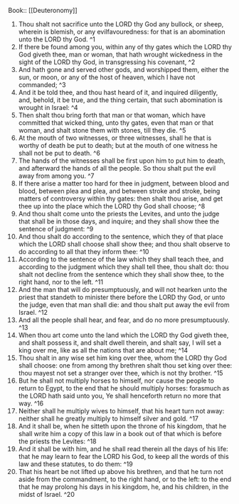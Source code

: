  Book:: [[Deuteronomy]]
 1. Thou shalt not sacrifice unto the LORD thy God any bullock, or sheep, wherein is blemish, or any evilfavouredness: for that is an abomination unto the LORD thy God. ^1
 2. If there be found among you, within any of thy gates which the LORD thy God giveth thee, man or woman, that hath wrought wickedness in the sight of the LORD thy God, in transgressing his covenant, ^2
 3. And hath gone and served other gods, and worshipped them, either the sun, or moon, or any of the host of heaven, which I have not commanded; ^3
 4. And it be told thee, and thou hast heard of it, and inquired diligently, and, behold, it be true, and the thing certain, that such abomination is wrought in Israel: ^4
 5. Then shalt thou bring forth that man or that woman, which have committed that wicked thing, unto thy gates, even that man or that woman, and shalt stone them with stones, till they die. ^5
 6. At the mouth of two witnesses, or three witnesses, shall he that is worthy of death be put to death; but at the mouth of one witness he shall not be put to death. ^6
 7. The hands of the witnesses shall be first upon him to put him to death, and afterward the hands of all the people. So thou shalt put the evil away from among you. ^7
 8. If there arise a matter too hard for thee in judgment, between blood and blood, between plea and plea, and between stroke and stroke, being matters of controversy within thy gates: then shalt thou arise, and get thee up into the place which the LORD thy God shall choose; ^8
 9. And thou shalt come unto the priests the Levites, and unto the judge that shall be in those days, and inquire; and they shall show thee the sentence of judgment: ^9
 10. And thou shalt do according to the sentence, which they of that place which the LORD shall choose shall show thee; and thou shalt observe to do according to all that they inform thee: ^10
 11. According to the sentence of the law which they shall teach thee, and according to the judgment which they shall tell thee, thou shalt do: thou shalt not decline from the sentence which they shall show thee, to the right hand, nor to the left. ^11
 12. And the man that will do presumptuously, and will not hearken unto the priest that standeth to minister there before the LORD thy God, or unto the judge, even that man shall die: and thou shalt put away the evil from Israel. ^12
 13. And all the people shall hear, and fear, and do no more presumptuously. ^13
 14. When thou art come unto the land which the LORD thy God giveth thee, and shalt possess it, and shalt dwell therein, and shalt say, I will set a king over me, like as all the nations that are about me; ^14
 15. Thou shalt in any wise set him king over thee, whom the LORD thy God shall choose: one from among thy brethren shalt thou set king over thee: thou mayest not set a stranger over thee, which is not thy brother. ^15
 16. But he shall not multiply horses to himself, nor cause the people to return to Egypt, to the end that he should multiply horses: forasmuch as the LORD hath said unto you, Ye shall henceforth return no more that way. ^16
 17. Neither shall he multiply wives to himself, that his heart turn not away: neither shall he greatly multiply to himself silver and gold. ^17
 18. And it shall be, when he sitteth upon the throne of his kingdom, that he shall write him a copy of this law in a book out of that which is before the priests the Levites: ^18
 19. And it shall be with him, and he shall read therein all the days of his life: that he may learn to fear the LORD his God, to keep all the words of this law and these statutes, to do them: ^19
 20. That his heart be not lifted up above his brethren, and that he turn not aside from the commandment, to the right hand, or to the left: to the end that he may prolong his days in his kingdom, he, and his children, in the midst of Israel. ^20
